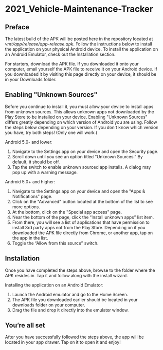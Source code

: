 # 2021_Vehicle-Maintenance-Tracker

## Preface
The latest build of the APK will be posted here in the repository located at *vmt/app/release/app-release.apk*. Follow the instructions below to install the application on your physical Android device. To install the application on an Android Emulator, check out the Installation section.

For starters, download the APK file. If you downloaded it onto your computer, email yourself the APK file to receive it on your Android device. If you downloaded it by visiting this page directly on your device, it should be in your Downloads folder.

## Enabling "Unknown Sources"
Before you continue to install it, you must allow your device to install apps from unknown sources. This allows unknown apps not downloaded by the Play Store to be installed on your device. Enabling "Unknown Sources" differs greatly depending on which version of Android you are using. Follow the steps below depending on your version. If you don't know which version you have, try both steps! (Only one will work.)

Android 5.0- and lower:
1. Navigate to the Settings app on your device and open the Security page.
2. Scroll down until you see an option titled “Unknown Sources.” By default, it should be off.
3. Tap the switch to enable unknown sourced app installs. A dialog may pop up with a warning message.

Android 5.0+ and higher:
1. Navigate to the Settings app on your device and open the "Apps & Notifications" page.
2. Click on the "Advanced" button located at the bottom of the list to see more options.
3. At the bottom, click on the "Special app access" page.
4. Near the bottom of the page, click the “Install unknown apps” list item.
5. From there, you will see a list of applications that have permission to install 3rd party apps not from the Play Store. Depending on if you downloaded the APK file directly from Chrome, or another app, tap on the app in the list.
6. Toggle the “Allow from this source” switch.

## Installation
Once you have completed the steps above, browse to the folder where the APK resides in. Tap it and follow along with the install wizard.

Installing the application on an Android Emulator:
1. Launch the Android emulator and go to the Home Screen.
2. The APK file you downloaded earlier should be located in your downloads folder on your computer.
3. Drag the file and drop it directly into the emulator window.


## You’re all set
After you have successfully followed the steps above, the app will be located in your app drawer. Tap on it to open it and enjoy!
